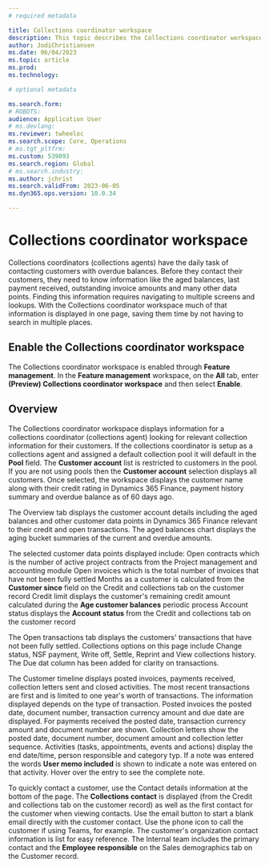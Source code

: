 ```yaml
---
# required metadata

title: Collections coordinator workspace
description: This topic describes the Collections coordinator workspace including the aged balances and customer timeline summary. 
author: JodiChristiansen
ms.date: 06/04/2023
ms.topic: article
ms.prod: 
ms.technology: 

# optional metadata

ms.search.form:  
# ROBOTS: 
audience: Application User
# ms.devlang: 
ms.reviewer: twheeloc
ms.search.scope: Core, Operations
# ms.tgt_pltfrm: 
ms.custom: 539093
ms.search.region: Global
# ms.search.industry: 
ms.author: jchrist
ms.search.validFrom: 2023-06-05
ms.dyn365.ops.version: 10.0.34

---
```


# Collections coordinator workspace

Collections coordinators (collections agents) have the daily task of contacting customers with overdue balances. Before they contact their customers, they need to know information like the aged balances, last payment received, outstanding invoice amounts and many other data points. Finding this information requires navigating to multiple screens and lookups. With the Collections coordinator workspace much of that information is displayed in one page, saving them time by not having to search in multiple places. 

## Enable the Collections coordinator workspace
The Collections coordinator workspace is enabled through **Feature management**. In the **Feature management** workspace, on the **All** tab, enter **(Preview) Collections coordinator workspace** and then select **Enable**.

## Overview
The Collections coordinator workspace displays information for a collections coordinator (collections agent) looking for relevant collection information for their customers. If the collections coordinator is setup as a collections agent and assigned a default collection pool it will default in the **Pool** field. The **Customer account** list is restricted to customers in the pool. If you are not using pools then the **Customer account** selection displays all customers. Once selected, the workspace displays the customer name along with their credit rating in Dynamics 365 Finance, payment history summary and overdue balance as of 60 days ago. 

The Overview tab displays the customer account details including the aged balances and other customer data points in Dynamics 365 Finance relevant to their credit and open transactions. The aged balances chart displays the aging bucket summaries of the current and overdue amounts. 

The selected customer data points displayed include:
Open contracts which is the number of active project contracts from the Project management and accounting module
Open invoices which is the total number of invoices that have not been fully settled
Months as a customer is calculated from the **Customer since** field on the Credit and collections tab on the customer record
Credit limit displays the customer's remaining credit amount calculated during the **Age customer balances** periodic process
Account status displays the **Account status** from the Credit and collections tab on the customer record

The Open transactions tab displays the customers' transactions that have not been fully settled. Collections options on this page include Change status, NSF payment, Write off, Settle, Reprint and View collections history. The Due dat column has been added for clarity on transactions. 

The Customer timeline displays posted invoices, payments received, collection letters sent and closed activities. The most recent transactions are first and is limited to one year's worth of transactions. The information displayed depends on the type of transaction. Posted invoices the posted date, document number, transaction currency amount and due date are displayed. For payments received the posted date, transaction currency amount and document number are shown. Collection letters show the posted date, document number, document amount and collection letter sequence. Activities (tasks, appointments, events and actions) display the end date/time, person responsible and category typ. If a note was entered the words **User memo included** is shown to indicate a note was entered on that activity. Hover over the entry to see the complete note.

To quickly contact a customer, use the Contact details information at the bottom of the page. The **Collections contact** is displayed (from the Credit and collections tab on the customer record) as well as the first contact for the customer when viewing contacts. Use the email button to start a blank email directly with the customer contact. Use the phone icon to call the customer if using Teams, for example. The customer's organization contact information is list for easy reference. The Internal team includes the primary contact and the **Employee responsible** on the Sales demographics tab on the Customer record. 
